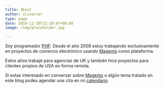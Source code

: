 ```yaml
---
title: About
author: olivertar
type: page
date: 2019-12-20T22:10:07+00:00
image: /img/placeholder.jpg

---
```

Soy programador [PHP](https://www.php.net/). Desde el año 2008 estoy trabajando exclusivamente en proyectos de comercio electrónico usando [Magento](https://magento.com/) como plataforma.

Estos años trabajé para agencias de UK y también hice proyectos para clientes propios de USA en forma remota. 

Si estas interesado en conversar sobre [Magento](https://magento.com/) o algún tema tratado en este blog podes agendar una cita en mi [calendario](https://calendly.com/olivertar/)